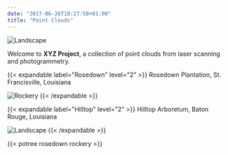 ```yaml
---
date: "2017-06-26T18:27:58+01:00"
title: "Point Clouds"
---
```


![Landscape](landscape-3.jpg)

Welcome to **XYZ Project**, a collection of point clouds from laser scanning and photogrammetry.

{{< expandable label="Rosedown" level="2" >}}
Rosedown Plantation, St. Francisville, Louisiana

![Rockery](rockery-6.jpg)
{{< /expandable >}}



{{< expandable label="Hilltop" level="2" >}}
Hilltop Arboretum, Baton Rouge, Louisiana

![Landscape](landscape-3.jpg)
{{< /expandable >}}

{{< potree rosedown rockery >}}

<!-- [Rockery Potree Viewer](https://xyz.cct.lsu.edu/data/rosedown/rockery.html)

<iframe src="https://xyz.cct.lsu.edu/data/rosedown/rockery.html" style="width: 100%; height: 100%"></iframe>

<div style="position: relative; padding-bottom: 56.25%; height: 0; overflow: hidden;">
  <iframe src="https://xyz.cct.lsu.edu/data/rosedown/rockery.html" style="position: absolute; top: 0; left: 0; width: 100%; height: 100%; border:0;" title="Potree Viewer" webkitallowfullscreen mozallowfullscreen allowfullscreen></iframe>
</div> -->

<!-- <div style="position: absolute; left: 20%; right: 20%; top: 20%; bottom: 20%">
  <iframe src="https://xyz.cct.lsu.edu/data/rosedown/rockery.html" style="width: 100%; height: 100%"></iframe>
</div> -->

<!-- ADD LEAFLET MAP -->

<!--
{{<i class="ai ai-zenodo ai-3x">}}
{{<i class="ms ms-grass-gis ms-2x">}}
{{<i class="fab fa-creative-commons">}}
{{<i class="fas fa-coffee">}}
-->
